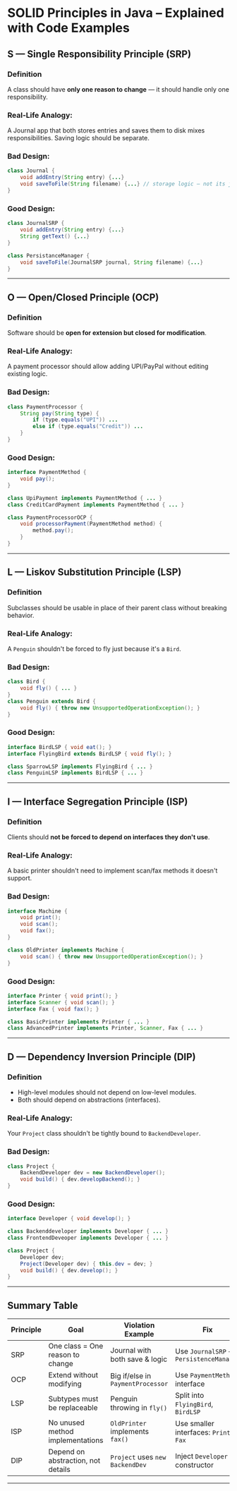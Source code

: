 

#  SOLID Principles in Java – Explained with Code Examples



##  S — Single Responsibility Principle (SRP)

### Definition
A class should have **only one reason to change** — it should handle only one responsibility.

###  Real-Life Analogy:
A Journal app that both stores entries and saves them to disk mixes responsibilities. Saving logic should be separate.

### Bad Design:
```java
class Journal {
    void addEntry(String entry) {...}
    void saveToFile(String filename) {...} // storage logic — not its job
}
````

###  Good Design:

```java
class JournalSRP {
    void addEntry(String entry) {...}
    String getText() {...}
}

class PersistanceManager {
    void saveToFile(JournalSRP journal, String filename) {...}
}
```

---

##  O — Open/Closed Principle (OCP)

### Definition

Software should be **open for extension but closed for modification**.

###  Real-Life Analogy:

A payment processor should allow adding UPI/PayPal without editing existing logic.

### Bad Design:

```java
class PaymentProcessor {
    String pay(String type) {
        if (type.equals("UPI")) ...
        else if (type.equals("Credit")) ...
    }
}
```

###  Good Design:

```java
interface PaymentMethod {
    void pay();
}

class UpiPayment implements PaymentMethod { ... }
class CreditCardPayment implements PaymentMethod { ... }

class PaymentProcessorOCP {
    void processorPayment(PaymentMethod method) {
        method.pay();
    }
}
```

---

##  L — Liskov Substitution Principle (LSP)

### Definition

Subclasses should be usable in place of their parent class without breaking behavior.

###  Real-Life Analogy:

A `Penguin` shouldn't be forced to fly just because it's a `Bird`.

### Bad Design:

```java
class Bird {
    void fly() { ... }
}
class Penguin extends Bird {
    void fly() { throw new UnsupportedOperationException(); }
}
```

###  Good Design:

```java
interface BirdLSP { void eat(); }
interface FlyingBird extends BirdLSP { void fly(); }

class SparrowLSP implements FlyingBird { ... }
class PenguinLSP implements BirdLSP { ... }
```

---

##  I — Interface Segregation Principle (ISP)

### Definition

Clients should **not be forced to depend on interfaces they don't use**.

###  Real-Life Analogy:

A basic printer shouldn't need to implement scan/fax methods it doesn't support.

### Bad Design:

```java
interface Machine {
    void print();
    void scan();
    void fax();
}

class OldPrinter implements Machine {
    void scan() { throw new UnsupportedOperationException(); }
}
```

###  Good Design:

```java
interface Printer { void print(); }
interface Scanner { void scan(); }
interface Fax { void fax(); }

class BasicPrinter implements Printer { ... }
class AdvancedPrinter implements Printer, Scanner, Fax { ... }
```

---

##  D — Dependency Inversion Principle (DIP)

### Definition

* High-level modules should not depend on low-level modules.
* Both should depend on abstractions (interfaces).

###  Real-Life Analogy:

Your `Project` class shouldn't be tightly bound to `BackendDeveloper`.

### Bad Design:

```java
class Project {
    BackendDeveloper dev = new BackendDeveloper();
    void build() { dev.developBackend(); }
}
```

###  Good Design:

```java
interface Developer { void develop(); }

class Backenddeveloper implements Developer { ... }
class FrontendDeveoper implements Developer { ... }

class Project {
    Developer dev;
    Project(Developer dev) { this.dev = dev; }
    void build() { dev.develop(); }
}
```

---

##  Summary Table

| Principle | Goal                               | Violation Example                 | Fix                                      |
| --------- | ---------------------------------- | --------------------------------- | ---------------------------------------- |
| SRP       | One class = One reason to change   | Journal with both save & logic    | Use `JournalSRP` + `PersistenceManager`  |
| OCP       | Extend without modifying           | Big if/else in `PaymentProcessor` | Use `PaymentMethod` interface            |
| LSP       | Subtypes must be replaceable       | Penguin throwing in `fly()`       | Split into `FlyingBird`, `BirdLSP`       |
| ISP       | No unused method implementations   | `OldPrinter` implements `fax()`   | Use smaller interfaces: `Printer`, `Fax` |
| DIP       | Depend on abstraction, not details | `Project` uses `new BackendDev`   | Inject `Developer` via constructor       |

---
